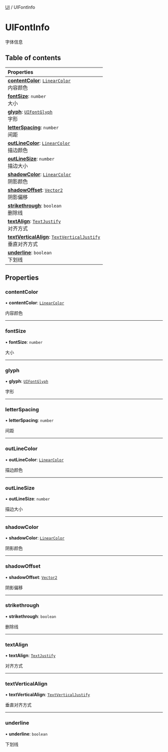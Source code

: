 [UI](../modules/UI.UI.md) / UIFontInfo

# UIFontInfo <Badge type="tip" text="Class" /> <Score text="UIFontInfo" />

字体信息

## Table of contents

| Properties |
| :-----|
| **[contentColor](UI.UIFontInfo.md#contentcolor)**: [`LinearColor`](Type.LinearColor.md) <br> 内容颜色|
| **[fontSize](UI.UIFontInfo.md#fontsize)**: `number` <br> 大小|
| **[glyph](UI.UIFontInfo.md#glyph)**: [`UIFontGlyph`](../enums/UI.UIFontGlyph.md) <br> 字形|
| **[letterSpacing](UI.UIFontInfo.md#letterspacing)**: `number` <br> 间距|
| **[outLineColor](UI.UIFontInfo.md#outlinecolor)**: [`LinearColor`](Type.LinearColor.md) <br> 描边颜色|
| **[outLineSize](UI.UIFontInfo.md#outlinesize)**: `number` <br> 描边大小|
| **[shadowColor](UI.UIFontInfo.md#shadowcolor)**: [`LinearColor`](Type.LinearColor.md) <br> 阴影颜色|
| **[shadowOffset](UI.UIFontInfo.md#shadowoffset)**: [`Vector2`](Type.Vector2.md) <br> 阴影偏移|
| **[strikethrough](UI.UIFontInfo.md#strikethrough)**: `boolean` <br> 删除线|
| **[textAlign](UI.UIFontInfo.md#textalign)**: [`TextJustify`](../enums/UI.TextJustify.md) <br> 对齐方式|
| **[textVerticalAlign](UI.UIFontInfo.md#textverticalalign)**: [`TextVerticalJustify`](../enums/UI.TextVerticalJustify.md) <br> 垂直对齐方式|
| **[underline](UI.UIFontInfo.md#underline)**: `boolean` <br> 下划线|

## Properties

### contentColor <Score text="contentColor" /> 

• **contentColor**: [`LinearColor`](Type.LinearColor.md)

内容颜色

___

### fontSize <Score text="fontSize" /> 

• **fontSize**: `number`

大小

___

### glyph <Score text="glyph" /> 

• **glyph**: [`UIFontGlyph`](../enums/UI.UIFontGlyph.md)

字形

___

### letterSpacing <Score text="letterSpacing" /> 

• **letterSpacing**: `number`

间距

___

### outLineColor <Score text="outLineColor" /> 

• **outLineColor**: [`LinearColor`](Type.LinearColor.md)

描边颜色

___

### outLineSize <Score text="outLineSize" /> 

• **outLineSize**: `number`

描边大小

___

### shadowColor <Score text="shadowColor" /> 

• **shadowColor**: [`LinearColor`](Type.LinearColor.md)

阴影颜色

___

### shadowOffset <Score text="shadowOffset" /> 

• **shadowOffset**: [`Vector2`](Type.Vector2.md)

阴影偏移

___

### strikethrough <Score text="strikethrough" /> 

• **strikethrough**: `boolean`

删除线

___

### textAlign <Score text="textAlign" /> 

• **textAlign**: [`TextJustify`](../enums/UI.TextJustify.md)

对齐方式

___

### textVerticalAlign <Score text="textVerticalAlign" /> 

• **textVerticalAlign**: [`TextVerticalJustify`](../enums/UI.TextVerticalJustify.md)

垂直对齐方式

___

### underline <Score text="underline" /> 

• **underline**: `boolean`

下划线
